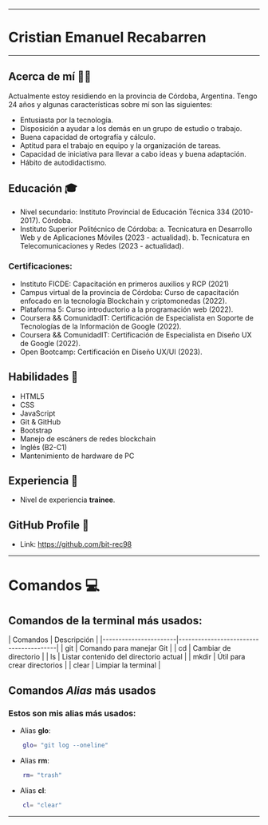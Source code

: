 -------------------------------------------------------------------------------------
# Cristian Emanuel Recabarren
-------------------------------------------------------------------------------------
## Acerca de mí 👨‍🎓
 Actualmente estoy residiendo en la provincia de Córdoba, Argentina. Tengo 24 años y algunas características sobre mí son las siguientes:
 - Entusiasta por la tecnología.
 - Disposición a ayudar a los demás en un grupo de estudio o trabajo.
 - Buena capacidad de ortografía y cálculo.
 - Aptitud para el trabajo en equipo y la organización de tareas.
 - Capacidad de iniciativa para llevar a cabo ideas y buena adaptación.
 - Hábito de autodidactismo.

## Educación 🎓
- Nivel secundario: Instituto Provincial de Educación Técnica 334 (2010-2017). Córdoba.
- Instituto Superior Politécnico de Córdoba:
a. Tecnicatura en Desarrollo Web y de Aplicaciones Móviles (2023 - actualidad).
b. Tecnicatura en Telecomunicaciones y Redes (2023 - actualidad).

### Certificaciones:
- Instituto FICDE: Capacitación en primeros auxilios y RCP (2021)
- Campus virtual de la provincia de Córdoba: Curso de capacitación enfocado en la tecnología Blockchain y criptomonedas (2022).
- Plataforma 5: Curso introductorio a la programación web (2022).
- Coursera && ComunidadIT: Certificación de Especialista en Soporte de Tecnologías de la Información de Google (2022).
- Coursera && ComunidadIT: Certificación de Especialista en Diseño UX de Google (2022).
- Open Bootcamp: Certificación en Diseño UX/UI (2023).

## Habilidades 🧠
 - HTML5
 - CSS
 - JavaScript
 - Git & GitHub
 - Bootstrap
 - Manejo de escáners de redes blockchain
 - Inglés (B2-C1)
 - Mantenimiento de hardware de PC

## Experiencia 🔨
- Nivel de experiencia **trainee**.

## GitHub Profile 🚀
- Link: https://github.com/bit-rec98

-------------------------------------------------------------------------------------
# Comandos 💻
## Comandos de la terminal más usados:

|       Comandos        |       Descripción
   |
|-----------------------|----------------------------------------|
|         git           | Comando para manejar Git
   |
|         cd            | Cambiar de directorio
   |
|         ls            | Listar contenido del directorio actual |
|         mkdir         | Útil para crear directorios
   |
|         clear         | Limpiar la terminal
   |

## Comandos *Alias* más usados
### Estos son mis alias más usados:

- Alias **glo**:
```bash
    glo= "git log --oneline"
```
- Alias **rm**:
```bash
    rm= "trash"
```
- Alias **cl**:
```bash
    cl= "clear"
```

-------------------------------------------------------------------------------------